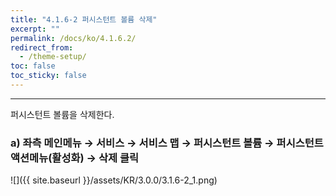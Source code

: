 ```yaml
---
title: "4.1.6-2 퍼시스턴트 볼륨 삭제"
excerpt: ""
permalink: /docs/ko/4.1.6.2/
redirect_from:
  - /theme-setup/
toc: false
toc_sticky: false
---
```


---
퍼시스턴트 볼륨을 삭제한다.

### a\) 좌측 메인메뉴 → 서비스 → 서비스 맵 → 퍼시스턴트 볼륨 → 퍼시스턴트 액션메뉴\(활성화\) → 삭제 클릭
![]({{ site.baseurl }}/assets/KR/3.0.0/3.1.6-2_1.png)
